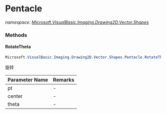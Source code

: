 ﻿# Pentacle
_namespace: <a href="#" onClick="load('/docs/Microsoft.VisualBasic.Imaging.Drawing2D.Vector.Shapes/index.md')">Microsoft.VisualBasic.Imaging.Drawing2D.Vector.Shapes</a>_





### Methods

#### RotateTheta
```csharp
Microsoft.VisualBasic.Imaging.Drawing2D.Vector.Shapes.Pentacle.RotateTheta(System.Drawing.Point,System.Drawing.Point,System.Double)
```
旋转

|Parameter Name|Remarks|
|--------------|-------|
|pt|-|
|center|-|
|theta|-|



